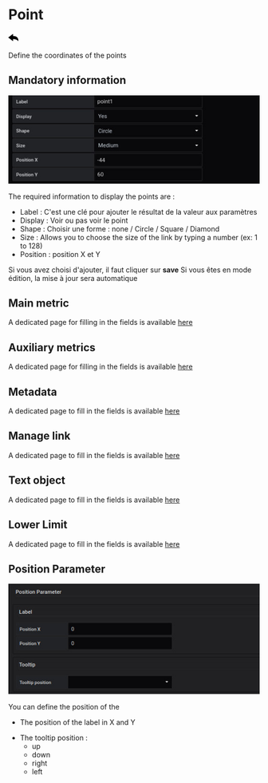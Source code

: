 # Point

[![](../../screenshots/other/Go-back.png)](coordinates.md)

Define the coordinates of the points

## Mandatory information

![saisie point](../../screenshots/editor/coordinates/screen-point/obligatoire.jpg)

The required information to display the points are :

- Label : C'est une clé pour ajouter le résultat de la valeur aux paramètres
- Display : Voir ou pas voir le point
- Shape : Choisir une forme : none / Circle / Square / Diamond
- Size : Allows you to choose the size of the link by typing a number (ex: 1 to 128)
- Position : position X et Y

Si vous avez choisi d'ajouter, il faut cliquer sur **save** Si vous êtes en mode édition, la mise à jour sera automatique

## Main metric

A dedicated page for filling in the fields is available [here](coordinates-main-metric.md)

## Auxiliary metrics

A dedicated page for filling in the fields is available [here](coordinates-auxiliary-metric.md)

## Metadata

A dedicated page to fill in the fields is available [here](coordinates-metada.md)

## Manage link

A dedicated page to fill in the fields is available [here](coordinates-manage-link.md)

## Text object

A dedicated page to fill in the fields is available [here](coordinates-object-text.md)

## Lower Limit

A dedicated page to fill in the fields is available [here](coordinates-lower-limit.md)

## Position Parameter

![position parameter](../../screenshots/editor/coordinates/screen-point/position-parameter.jpg)

You can define the position of the

- The position of the label in X and Y

* The tooltip position :
  - up
  - down
  - right
  - left
